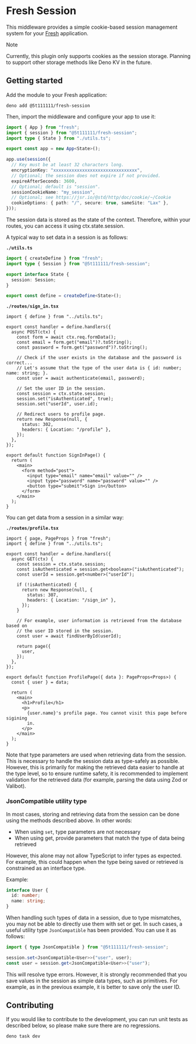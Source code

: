 # Fresh Session

This middleware provides a simple cookie-based session management system for
your [Fresh](https://fresh.deno.dev/) application.

> [!NOTE]
> Currently, this plugin only supports cookies as the session storage. Planning
> to support other storage methods like Deno KV in the future.

## Getting started

Add the module to your Fresh application:

```shell
deno add @5t111111/fresh-session
```

Then, import the middleware and configure your app to use it:

```ts
import { App } from "fresh";
import { session } from "@5t111111/fresh-session";
import type { State } from "./utils.ts";

export const app = new App<State>();

app.use(session({
  // Key must be at least 32 characters long.
  encryptionKey: "xxxxxxxxxxxxxxxxxxxxxxxxxxxxxxxx",
  // Optional; the session does not expire if not provided.
  expireAfterSeconds: 3600,
  // Optional; default is "session".
  sessionCookieName: "my_session",
  // Optional; see https://jsr.io/@std/http/doc/cookie/~/Cookie
  cookieOptions: { path: "/", secure: true, sameSite: "Lax" },
}));
```

The session data is stored as the state of the context. Therefore, within your
routes, you can access it using ctx.state.session.

A typical way to set data in a session is as follows:

**`./utils.ts`**

```ts
import { createDefine } from "fresh";
import type { Session } from "@5t111111/fresh-session";

export interface State {
  session: Session;
}

export const define = createDefine<State>();
```

**`./routes/sign_in.tsx`**

```tsx
import { define } from "../utils.ts";

export const handler = define.handlers({
  async POST(ctx) {
    const form = await ctx.req.formData();
    const email = form.get("email")?.toString();
    const password = form.get("password")?.toString();

    // Check if the user exists in the database and the password is correct...
    // Let's assume that the type of the user data is { id: number; name: string; }.
    const user = await authenticate(email, password);

    // Set the user ID in the session.
    const session = ctx.state.session;
    session.set("isAuthenticated", true);
    session.set("userId", user.id);

    // Redirect users to profile page.
    return new Response(null, {
      status: 302,
      headers: { Location: "/profile" },
    });
  },
});

export default function SignInPage() {
  return (
    <main>
      <form method="post">
        <input type="email" name="email" value="" />
        <input type="password" name="password" value="" />
        <button type="submit">Sign in</button>
      </form>
    </main>
  );
}
```

You can get data from a session in a similar way:

**`./routes/profile.tsx`**

```tsx
import { page, PageProps } from "fresh";
import { define } from "../utils.ts";

export const handler = define.handlers({
  async GET(ctx) {
    const session = ctx.state.session;
    const isAuthenticated = session.get<boolean>("isAuthenticated");
    const userId = session.get<number>("userId");

    if (!isAuthenticated) {
      return new Response(null, {
        status: 307,
        headers: { Location: "/sign_in" },
      });
    }

    // For example, user information is retrieved from the database based on
    // the user ID stored in the session.
    const user = await findUserById(userId);

    return page({
      user,
    });
  },
});

export default function ProfilePage({ data }: PageProps<Props>) {
  const { user } = data;

  return (
    <main>
      <h1>Profile</h1>
      <p>
        {user.name}'s profile page. You cannot visit this page before sigining
        in.
      </p>
    </main>
  );
}
```

Note that type parameters are used when retrieving data from the session. This
is necessary to handle the session data as type-safely as possible. However,
this is primarily for making the retrieved data easier to handle at the type
level, so to ensure runtime safety, it is recommended to implement validation
for the retrieved data (for example, parsing the data using Zod or Valibot).

### JsonCompatible utility type

In most cases, storing and retrieving data from the session can be done using
the methods described above. In other words:

- When using `set`, type parameters are not necessary
- When using get, provide parameters that match the type of data being retrieved

However, this alone may not allow TypeScript to infer types as expected. For
example, this could happen when the type being saved or retrieved is constrained
as an interface type.

Example:

```typescript
interface User {
  id: number;
  name: string;
}
```

When handling such types of data in a session, due to type mismatches, you may
not be able to directly use them with set or get. In such cases, a useful
utility type `JsonCompatible` has been provided. You can use it as follows:

```typescript
import { type JsonCompatible } from "@5t111111/fresh-session";

session.set<JsonCompatible<User>>("user", user);
const user = session.get<JsonCompatible<User>>("user");
```

This will resolve type errors. However, it is strongly recommended that you save
values in the session as simple data types, such as primitives. For example, as
in the previous example, it is better to save only the user ID.

## Contributing

If you would like to contribute to the development, you can run unit tests as
described below, so please make sure there are no regressions.

```shell
deno task dev
```

